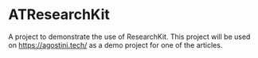 # ATResearchKit

A project to demonstrate the use of ResearchKit. This project will be used on https://agostini.tech/ as a demo project for one of the articles.